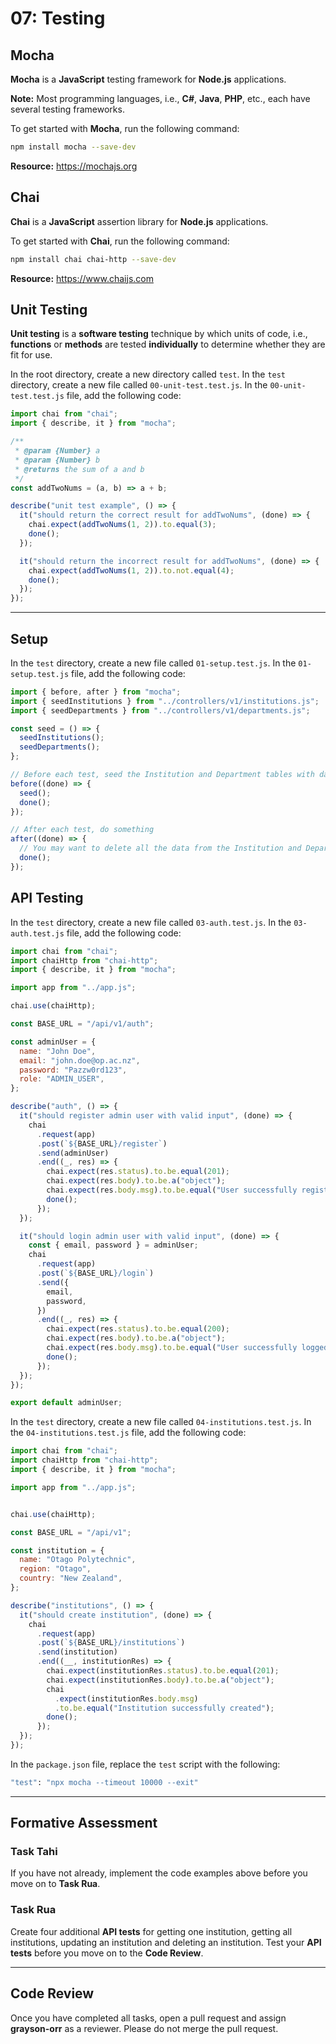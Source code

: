 # 07: Testing

## Mocha

**Mocha** is a **JavaScript** testing framework for **Node.js** applications.

**Note:** Most programming languages, i.e., **C#**, **Java**, **PHP**, etc., each have several testing frameworks.

To get started with **Mocha**, run the following command:

```bash
npm install mocha --save-dev
```

**Resource:** <https://mochajs.org>

## Chai

**Chai** is a **JavaScript** assertion library for **Node.js** applications.

To get started with **Chai**, run the following command:

```bash
npm install chai chai-http --save-dev
```

**Resource:** <https://www.chaijs.com>

## Unit Testing

**Unit testing** is a **software testing** technique by which units of code, i.e., **functions** or **methods** are tested **individually** to determine whether they are fit for use.

In the root directory, create a new directory called `test`. In the `test` directory, create a new file called `00-unit-test.test.js`. In the `00-unit-test.test.js` file, add the following code:

```js
import chai from "chai";
import { describe, it } from "mocha";

/**
 * @param {Number} a
 * @param {Number} b
 * @returns the sum of a and b
 */
const addTwoNums = (a, b) => a + b;

describe("unit test example", () => {
  it("should return the correct result for addTwoNums", (done) => {
    chai.expect(addTwoNums(1, 2)).to.equal(3);
    done();
  });

  it("should return the incorrect result for addTwoNums", (done) => {
    chai.expect(addTwoNums(1, 2)).to.not.equal(4);
    done();
  });
});
```

---

## Setup

In the `test` directory, create a new file called `01-setup.test.js`. In the `01-setup.test.js` file, add the following code:

```js
import { before, after } from "mocha";
import { seedInstitutions } from "../controllers/v1/institutions.js";
import { seedDepartments } from "../controllers/v1/departments.js";

const seed = () => {
  seedInstitutions();
  seedDepartments();
};

// Before each test, seed the Institution and Department tables with data fetched from a GitHub Gist
before((done) => {
  seed();
  done();
});

// After each test, do something
after((done) => {
  // You may want to delete all the data from the Institution and Department tables
  done();
});
```

## API Testing

In the `test` directory, create a new file called `03-auth.test.js`. In the `03-auth.test.js` file, add the following code:

```js
import chai from "chai";
import chaiHttp from "chai-http";
import { describe, it } from "mocha";

import app from "../app.js";

chai.use(chaiHttp);

const BASE_URL = "/api/v1/auth";

const adminUser = {
  name: "John Doe",
  email: "john.doe@op.ac.nz",
  password: "Pazzw0rd123",
  role: "ADMIN_USER",
};

describe("auth", () => {
  it("should register admin user with valid input", (done) => {
    chai
      .request(app)
      .post(`${BASE_URL}/register`)
      .send(adminUser)
      .end((_, res) => {
        chai.expect(res.status).to.be.equal(201);
        chai.expect(res.body).to.be.a("object");
        chai.expect(res.body.msg).to.be.equal("User successfully registered");
        done();
      });
  });

  it("should login admin user with valid input", (done) => {
    const { email, password } = adminUser;
    chai
      .request(app)
      .post(`${BASE_URL}/login`)
      .send({
        email,
        password,
      })
      .end((_, res) => {
        chai.expect(res.status).to.be.equal(200);
        chai.expect(res.body).to.be.a("object");
        chai.expect(res.body.msg).to.be.equal("User successfully logged in");
        done();
      });
  });
});

export default adminUser;
```

In the `test` directory, create a new file called `04-institutions.test.js`. In the `04-institutions.test.js` file, add the following code:

```js
import chai from "chai";
import chaiHttp from "chai-http";
import { describe, it } from "mocha";

import app from "../app.js";


chai.use(chaiHttp);

const BASE_URL = "/api/v1";

const institution = {
  name: "Otago Polytechnic",
  region: "Otago",
  country: "New Zealand",
};

describe("institutions", () => {
  it("should create institution", (done) => {
    chai
      .request(app)
      .post(`${BASE_URL}/institutions`)
      .send(institution)
      .end((__, institutionRes) => {
        chai.expect(institutionRes.status).to.be.equal(201);
        chai.expect(institutionRes.body).to.be.a("object");
        chai
          .expect(institutionRes.body.msg)
          .to.be.equal("Institution successfully created");
        done();
      });
  });
});
```

In the `package.json` file, replace the `test` script with the following:

```bash
"test": "npx mocha --timeout 10000 --exit"
```

---

## Formative Assessment

### Task Tahi

If you have not already, implement the code examples above before you move on to **Task Rua**.

### Task Rua

Create four additional **API tests** for getting one institution, getting all institutions, updating an institution and deleting an institution. Test your **API tests** before you move on to the **Code Review**.

---

## Code Review

Once you have completed all tasks, open a pull request and assign **grayson-orr** as a reviewer. Please do not merge the pull request.
